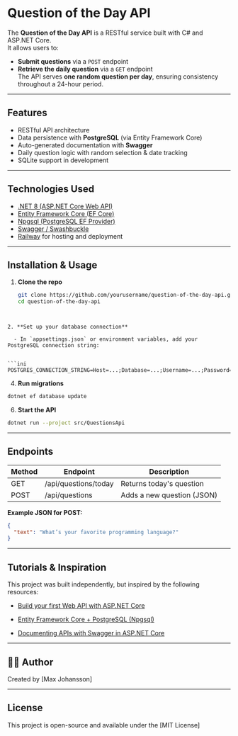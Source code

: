 # Question of the Day API

The **Question of the Day API** is a RESTful service built with C# and ASP.NET Core.  
It allows users to:

- **Submit questions** via a `POST` endpoint
- **Retrieve the daily question** via a `GET` endpoint  
The API serves **one random question per day**, ensuring consistency throughout a 24-hour period.

---

## Features

- RESTful API architecture
- Data persistence with **PostgreSQL** (via Entity Framework Core)
- Auto-generated documentation with **Swagger**
- Daily question logic with random selection & date tracking
- SQLite support in development

---

## Technologies Used

- [.NET 8 (ASP.NET Core Web API)](https://dotnet.microsoft.com/en-us/)
- [Entity Framework Core (EF Core)](https://learn.microsoft.com/en-us/ef/core/)
- [Npgsql (PostgreSQL EF Provider)](https://www.npgsql.org/efcore/)
- [Swagger / Swashbuckle](https://learn.microsoft.com/en-us/aspnet/core/tutorials/web-api-help-pages-using-swagger?view=aspnetcore-8.0)
- [Railway](https://railway.app/) for hosting and deployment

---

## Installation & Usage

1. **Clone the repo**  
   ```bash
   git clone https://github.com/yourusername/question-of-the-day-api.git
   cd question-of-the-day-api
```

 
2. **Set up your database connection** 
 
  - In `appsettings.json` or environment variables, add your PostgreSQL connection string:


```ini
POSTGRES_CONNECTION_STRING=Host=...;Database=...;Username=...;Password=...
```
 
4. **Run migrations** 


```bash
dotnet ef database update
```
 
6. **Start the API** 


```bash
dotnet run --project src/QuestionsApi
```



---



## Endpoints 

| Method | Endpoint | Description | 
| --- | --- | --- | 
| GET | /api/questions/today | Returns today's question | 
| POST | /api/questions | Adds a new question (JSON) | 

**Example JSON for POST:** 


```json
{
  "text": "What’s your favorite programming language?"
}
```



---



## Tutorials & Inspiration 


This project was built independently, but inspired by the following resources:

 
- [Build your first Web API with ASP.NET Core](https://learn.microsoft.com/en-us/aspnet/core/tutorials/first-web-api?view=aspnetcore-9.0&tabs=visual-studio)
 
- [Entity Framework Core + PostgreSQL (Npgsql)](https://www.npgsql.org/efcore/index.html?tabs=onconfiguring)
 
- [Documenting APIs with Swagger in ASP.NET Core](https://learn.microsoft.com/en-us/aspnet/core/tutorials/web-api-help-pages-using-swagger?view=aspnetcore-8.0)



---



## 🧑‍💻 Author 

Created by [Max Johansson]


---



## License 

This project is open-source and available under the [MIT License]

